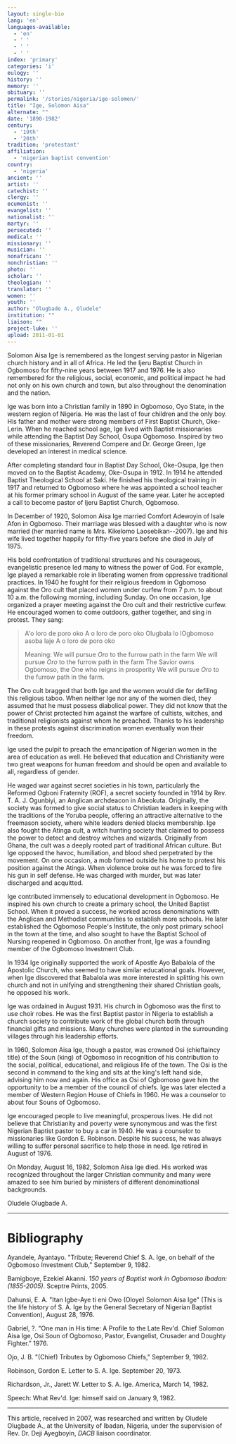 ```yaml
---
layout: single-bio
lang: 'en'
languages-available:
  - 'en'
  - ' '
  - ' '
  - ' '
index: 'primary'
categories: 'i'
eulogy: ''
history: ''
memory: ''
obituary: ''
permalink: '/stories/nigeria/ige-solomon/'
title: "Ige, Solomon Aisa"
alternate: ""
date: '1890-1982'
century:
  - '19th'
  - '20th'
tradition: 'protestant'
affiliation:
  - 'nigerian baptist convention'
country:
  - 'nigeria'
ancient: ''
artist: ''
catechist: ''
clergy: ''
ecumenist: ''
evangelist: ''
nationalist: ''
martyr: ''
persecuted: ''
medical: ''
missionary: ''
musician: ''
nonafrican: ''
nonchristian: ''
photo: ''
scholar: ''
theologian: ''
translator: ''
women: ''
youth: ''
author: "Olugbade A., Oludele"
institution: ""
liaison: ""
project-luke: ''
upload: 2011-01-01
---
```




Solomon Aisa Ige is remembered as the longest serving pastor in Nigerian church history and in all of Africa.  He led the Ijeru Baptist Church in Ogbomoso for fifty-nine years between 1917 and 1976.  He is also remembered for the religious, social, economic, and political impact he had not only on his own church and town, but also throughout the denomination and the nation.

Ige was born into a Christian family in 1890 in Ogbomoso, Oyo State, in the western region of Nigeria. He was the last of four children and the only boy. His father and mother were strong members of First Baptist Church, Oke-Lerin. When he reached school age, Ige lived with Baptist missionaries while attending the Baptist Day School, Osupa Ogbomoso. Inspired by two of these missionaries, Reverend Compere and Dr. George Green, Ige developed an interest in medical science.

After completing standard four in Baptist Day School, Oke-Osupa, Ige then moved on to the Baptist Academy, Oke-Osupa in 1912.  In 1914 he attended Baptist Theological School at Saki. He finished his theological training in 1917 and returned to Ogbomoso  where he was appointed a school teacher at his former primary school in August of the same year. Later he accepted a call to become pastor of Ijeru Baptist Church, Ogbomoso.

In December of 1920, Solomon Aisa Ige married Comfort Adewoyin of Isale Afon in Ogbomoso. Their marriage was blessed with a daughter who is now married (her married name is Mrs. Kikelomo Laosebikan--2007). Ige and his wife lived together happily for fifty-five years before she died in July of 1975.

His bold confrontation of traditional structures and his courageous, evangelistic presence led many to witness the power of God. For example, Ige played a remarkable role in liberating women from oppressive traditional practices.  In 1940 he fought for their religious freedom in Ogbomoso against the Oro cult that placed women under curfew from 7 p.m. to about 10 a.m. the following morning, including Sunday. On one occasion, Ige organized a prayer meeting against the Oro cult and their restrictive curfew. He encouraged women to come outdoors, gather together, and sing in protest. They sang:

> A'o loro de poro oko
> A o loro de poro oko
> Olugbala lo lOgbomoso asoba laje
> A o loro de poro oko
> 
> Meaning:
> We will pursue *Oro* to the furrow path in the farm
> We will pursue *Oro* to the furrow path in the farm
> The Savior owns Ogbomoso, the One who reigns in prosperity
> We will pursue *Oro* to the furrow path in the farm.

The Oro cult bragged that both Ige and the women would die for defiling this religious taboo. When neither Ige nor any of the women died, they assumed that he must possess  diabolical power. They did not know that the power of Christ protected him against the warfare of cultists, witches, and traditional religionists against whom he preached. Thanks to his leadership in these protests against discrimination women eventually won their freedom.

Ige used the pulpit to preach the emancipation of Nigerian women in the area of education as well.  He believed that education and Christianity were two great weapons for human freedom and should be open and available to all, regardless of gender.

He waged war against secret societies in his town, particularly the Reformed Ogboni Fraternity (ROF), a secret society founded in 1914 by Rev. T. A. J. Ogunbiyi, an Anglican archdeacon in Abeokuta.  Originally, the society was formed to give social status to Christian leaders in keeping with the traditions of the Yoruba people, offering an attractive alternative to the freemason society, where white leaders denied blacks membership. Ige also fought the Atinga cult, a witch hunting society that claimed to possess the power to detect and destroy witches and wizards. Originally from Ghana, the cult was a deeply rooted part of traditional African culture. But Ige opposed the havoc, humiliation, and blood shed perpetrated by the movement. On one occasion, a mob formed outside his home to protest his position against the Atinga. When violence broke out he was forced to fire his gun in self defense. He was charged with murder, but was later discharged and acquitted.

Ige contributed immensely to educational development in Ogbomoso. He inspired his own church to create a primary school, the United Baptist School.  When it proved a success, he worked across denominations with the Anglican and Methodist communities to establish more schools. He later established the Ogbomoso People's Institute, the only post primary school in the town at the time, and also sought to have the Baptist School of Nursing reopened in Ogbomoso. On another front, Ige was a founding member of the Ogbomoso Investment Club.

In 1934 Ige originally supported the work of Apostle Ayo Babalola of the Apostolic Church, who seemed to have similar educational goals.  However, when Ige discovered that Babalola was more interested in splitting his own church and not in unifying and strengthening their shared Christian goals, he opposed his work.

Ige was ordained in August 1931.  His church in Ogbomoso was the first to use choir robes. He was the first Baptist pastor in Nigeria to establish a church society to contribute work of the global church both through financial gifts and missions. Many churches were planted in the surrounding villages through his leadership efforts.

In 1960, Solomon Aisa Ige, though a pastor, was crowned Osi (chieftaincy title) of the Soun (king) of Ogbomoso in recognition of his contribution to the social, political, educational, and religious life of the town. The Osi is the second in command to the king and sits at the king's left hand side, advising him now and again.  His office as Osi of Ogbomoso gave him the opportunity to be a member of the council of chiefs. Ige was later elected a member of Western Region House of Chiefs in 1960. He was a counselor to about four Souns of Ogbomoso.

Ige encouraged people to live meaningful, prosperous lives.  He did not believe that Christianity and poverty were synonymous and was the first Nigerian Baptist pastor to buy a car in 1940. He was a counselor to missionaries like Gordon E. Robinson. Despite his success, he was always willing to suffer personal sacrifice to help those in need. Ige retired in August of 1976.

On Monday, August 16, 1982, Solomon Aisa Ige died. His worked was recognized throughout the larger Christian community and many were amazed to see him buried by ministers of different denominational backgrounds.

Oludele Olugbade A.

---

# Bibliography

Ayandele, Ayantayo. "Tribute; Reverend Chief S. A. Ige, on behalf of the Ogbomoso Investment Club," September 9, 1982.

Bamigboye, Ezekiel Akanni. *150 years of Baptist work in Ogbomoso Ibadan: (1855-2005)*. Sceptre Prints, 2005.

Dahunsi, E. A. "Itan Igbe-Aye ti eni Owo (Oloye) Solomon Aisa Ige" (This is the life history of S. A. Ige by the General Secretary of Nigerian Baptist Convention), August 28, 1976.

Gabriel, ?. "One man in His time: A Profile to the Late Rev'd. Chief Solomon Aisa Ige, Osi Soun of Ogbomoso, Pastor, Evangelist, Crusader and Doughty Fighter." 1976.

Ojo, J. B. "(Chief) Tributes by Ogbomoso Chiefs," September 9, 1982.

Robinson, Gordon E.  Letter to S. A. Ige. September 20, 1973.

Richardson, Jr., Jarett W.  Letter to S. A. Ige. America, March 14, 1982.

Speech: What Rev'd. Ige: himself said on January 9, 1982.

---

This article, received in 2007, was researched and written by Oludele Olugbade A., at the University of Ibadan, Nigeria, under the supervision of Rev. Dr. Deji Ayegboyin, *DACB* liaison coordinator.